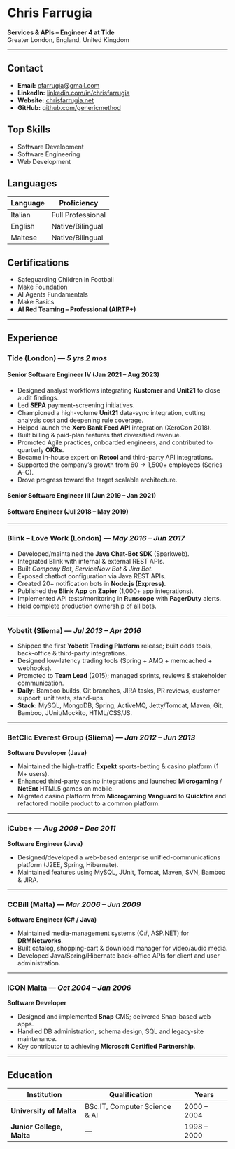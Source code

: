 # Chris Farrugia  
**Services & APIs – Engineer 4 at Tide**  
Greater London, England, United Kingdom

---

## Contact
- **Email:** [cfarrugia@gmail.com](mailto:cfarrugia@gmail.com)  
- **LinkedIn:** [linkedin.com/in/chrisfarrugia](https://www.linkedin.com/in/chrisfarrugia)  
- **Website:** [chrisfarrugia.net](https://www.chrisfarrugia.net)  
- **GitHub:** [github.com/genericmethod](https://github.com/genericmethod)

## Top Skills
- Software Development
- Software Engineering
- Web Development

## Languages
| Language | Proficiency |
| -------- | ----------- |
| Italian  | Full Professional |
| English  | Native/Bilingual |
| Maltese  | Native/Bilingual |

## Certifications
- Safeguarding Children in Football  
- Make Foundation  
- AI Agents Fundamentals  
- Make Basics  
- **AI Red Teaming – Professional (AIRTP+)**

---

## Experience

### Tide (London) — *5 yrs 2 mos*
#### Senior Software Engineer IV (Jan 2021 – Aug 2023)
- Designed analyst workflows integrating **Kustomer** and **Unit21** to close audit findings.  
- Led **SEPA** payment-screening initiatives.  
- Championed a high-volume **Unit21** data-sync integration, cutting analysis cost and deepening rule coverage.  
- Helped launch the **Xero Bank Feed API** integration (XeroCon 2018).  
- Built billing & paid-plan features that diversified revenue.  
- Promoted Agile practices, onboarded engineers, and contributed to quarterly **OKRs**.  
- Became in-house expert on **Retool** and third-party API integrations.  
- Supported the company’s growth from 60 → 1,500+ employees (Series A–C).  
- Drove progress toward the target scalable architecture.

#### Senior Software Engineer III (Jun 2019 – Jan 2021)  
#### Software Engineer (Jul 2018 – May 2019)

---

### Blink – Love Work (London) — *May 2016 – Jun 2017*
- Developed/maintained the **Java Chat-Bot SDK** (Sparkweb).  
- Integrated Blink with internal & external REST APIs.  
- Built *Company Bot*, *ServiceNow Bot* & *Jira Bot*.  
- Exposed chatbot configuration via Java REST APIs.  
- Created 20+ notification bots in **Node.js (Express)**.  
- Published the **Blink App** on **Zapier** (1,000+ app integrations).  
- Implemented API tests/monitoring in **Runscope** with **PagerDuty** alerts.  
- Held complete production ownership of all bots.

---

### Yobetit (Sliema) — *Jul 2013 – Apr 2016*
- Shipped the first **Yobetit Trading Platform** release; built odds tools, back-office & third-party integrations.  
- Designed low-latency trading tools (Spring + AMQ + memcached + webhooks).  
- Promoted to **Team Lead** (2015); managed sprints, reviews & stakeholder communication.  
- **Daily:** Bamboo builds, Git branches, JIRA tasks, PR reviews, customer support, unit tests, stand-ups.  
- **Stack:** MySQL, MongoDB, Spring, ActiveMQ, Jetty/Tomcat, Maven, Git, Bamboo, JUnit/Mockito, HTML/CSS/JS.

---

### BetClic Everest Group (Sliema) — *Jan 2012 – Jun 2013*  
**Software Developer (Java)**
- Maintained the high-traffic **Expekt** sports-betting & casino platform (1 M+ users).  
- Enhanced third-party casino integrations and launched **Microgaming** / **NetEnt** HTML5 games on mobile.  
- Migrated casino platform from **Microgaming Vanguard** to **Quickfire** and refactored mobile product to a common platform.

---

### iCube+ — *Aug 2009 – Dec 2011*  
**Software Engineer (Java)**
- Designed/developed a web-based enterprise unified-communications platform (J2EE, Spring, Hibernate).  
- Maintained features using MySQL, JUnit, Tomcat, Maven, SVN, Bamboo & JIRA.

---

### CCBill (Malta) — *Mar 2006 – Jun 2009*  
**Software Engineer (C# / Java)**
- Maintained media-management systems (C#, ASP.NET) for **DRMNetworks**.  
- Built catalog, shopping-cart & download manager for video/audio media.  
- Developed Java/Spring/Hibernate back-office APIs for client and user administration.

---

### ICON Malta — *Oct 2004 – Jan 2006*  
**Software Developer**
- Designed and implemented **Snap** CMS; delivered Snap-based web apps.  
- Handled DB administration, schema design, SQL and legacy-site maintenance.  
- Key contributor to achieving **Microsoft Certified Partnership**.

---

## Education
| Institution | Qualification | Years |
| ----------- | ------------- | ----- |
| **University of Malta** | BSc.IT, Computer Science & AI | 2000 – 2004 |
| **Junior College, Malta** | — | 1998 – 2000 |

